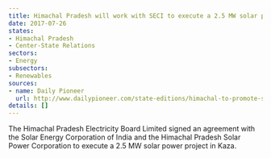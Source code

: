 ```yaml
---
title: Himachal Pradesh will work with SECI to execute a 2.5 MW solar power project
date: 2017-07-26
states:
- Himachal Pradesh
- Center-State Relations
sectors:
- Energy
subsectors:
- Renewables
sources:
- name: Daily Pioneer
  url: http://www.dailypioneer.com/state-editions/himachal-to-promote-solar-energy-cm.html
details: []
---
```


The Himachal Pradesh Electricity Board Limited signed an agreement with the Solar Energy Corporation of India and the Himachal Pradesh Solar Power Corporation to execute a 2.5 MW solar power project in Kaza.
